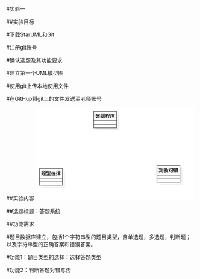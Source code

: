 #实验一

##实验目标

#下载StarUML和Git

#注册git账号

#确认选题及其功能要求

#建立第一个UML模型图

#使用git上传本地使用文件

#在GitHup将git上的文件发送至老师账号


##实验内容
![第一个UML图](./Model1.jpg)

##选题标题：答题系统

##功能需求

#题目数据库建立，包括1个字符串型的题目类型，含单选题，多选题，判断题；以及字符串型的正确答案和错误答案。

#功能1：题目类型的选择：选择答题类型

#功能2：判断答题对错与否
